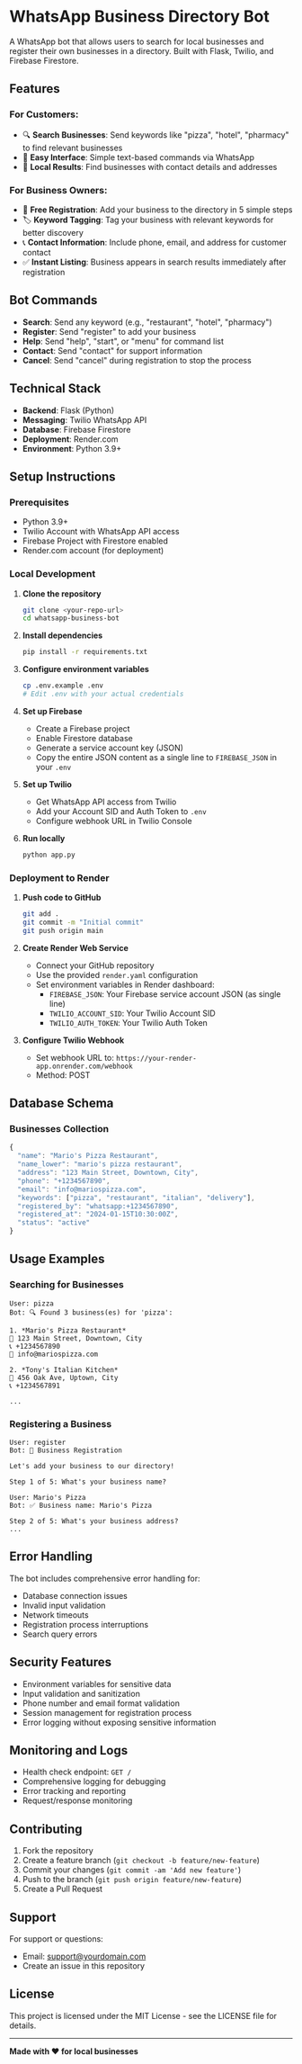 # WhatsApp Business Directory Bot

A WhatsApp bot that allows users to search for local businesses and register their own businesses in a directory. Built with Flask, Twilio, and Firebase Firestore.

## Features

### For Customers:
- 🔍 **Search Businesses**: Send keywords like "pizza", "hotel", "pharmacy" to find relevant businesses
- 📱 **Easy Interface**: Simple text-based commands via WhatsApp
- 📍 **Local Results**: Find businesses with contact details and addresses

### For Business Owners:
- 📝 **Free Registration**: Add your business to the directory in 5 simple steps
- 🏷️ **Keyword Tagging**: Tag your business with relevant keywords for better discovery
- 📞 **Contact Information**: Include phone, email, and address for customer contact
- ✅ **Instant Listing**: Business appears in search results immediately after registration

## Bot Commands

- **Search**: Send any keyword (e.g., "restaurant", "hotel", "pharmacy")
- **Register**: Send "register" to add your business
- **Help**: Send "help", "start", or "menu" for command list
- **Contact**: Send "contact" for support information
- **Cancel**: Send "cancel" during registration to stop the process

## Technical Stack

- **Backend**: Flask (Python)
- **Messaging**: Twilio WhatsApp API
- **Database**: Firebase Firestore
- **Deployment**: Render.com
- **Environment**: Python 3.9+

## Setup Instructions

### Prerequisites
- Python 3.9+
- Twilio Account with WhatsApp API access
- Firebase Project with Firestore enabled
- Render.com account (for deployment)

### Local Development

1. **Clone the repository**
   ```bash
   git clone <your-repo-url>
   cd whatsapp-business-bot
   ```

2. **Install dependencies**
   ```bash
   pip install -r requirements.txt
   ```

3. **Configure environment variables**
   ```bash
   cp .env.example .env
   # Edit .env with your actual credentials
   ```

4. **Set up Firebase**
   - Create a Firebase project
   - Enable Firestore database
   - Generate a service account key (JSON)
   - Copy the entire JSON content as a single line to `FIREBASE_JSON` in your `.env`

5. **Set up Twilio**
   - Get WhatsApp API access from Twilio
   - Add your Account SID and Auth Token to `.env`
   - Configure webhook URL in Twilio Console

6. **Run locally**
   ```bash
   python app.py
   ```

### Deployment to Render

1. **Push code to GitHub**
   ```bash
   git add .
   git commit -m "Initial commit"
   git push origin main
   ```

2. **Create Render Web Service**
   - Connect your GitHub repository
   - Use the provided `render.yaml` configuration
   - Set environment variables in Render dashboard:
     - `FIREBASE_JSON`: Your Firebase service account JSON (as single line)
     - `TWILIO_ACCOUNT_SID`: Your Twilio Account SID
     - `TWILIO_AUTH_TOKEN`: Your Twilio Auth Token

3. **Configure Twilio Webhook**
   - Set webhook URL to: `https://your-render-app.onrender.com/webhook`
   - Method: POST

## Database Schema

### Businesses Collection
```javascript
{
  "name": "Mario's Pizza Restaurant",
  "name_lower": "mario's pizza restaurant",
  "address": "123 Main Street, Downtown, City",
  "phone": "+1234567890",
  "email": "info@mariospizza.com",
  "keywords": ["pizza", "restaurant", "italian", "delivery"],
  "registered_by": "whatsapp:+1234567890",
  "registered_at": "2024-01-15T10:30:00Z",
  "status": "active"
}
```

## Usage Examples

### Searching for Businesses
```
User: pizza
Bot: 🔍 Found 3 business(es) for 'pizza':

1. *Mario's Pizza Restaurant*
📍 123 Main Street, Downtown, City
📞 +1234567890
📧 info@mariospizza.com

2. *Tony's Italian Kitchen*
📍 456 Oak Ave, Uptown, City
📞 +1234567891

...
```

### Registering a Business
```
User: register
Bot: 📝 Business Registration

Let's add your business to our directory!

Step 1 of 5: What's your business name?

User: Mario's Pizza
Bot: ✅ Business name: Mario's Pizza

Step 2 of 5: What's your business address?
...
```

## Error Handling

The bot includes comprehensive error handling for:
- Database connection issues
- Invalid input validation
- Network timeouts
- Registration process interruptions
- Search query errors

## Security Features

- Environment variables for sensitive data
- Input validation and sanitization
- Phone number and email format validation
- Session management for registration process
- Error logging without exposing sensitive information

## Monitoring and Logs

- Health check endpoint: `GET /`
- Comprehensive logging for debugging
- Error tracking and reporting
- Request/response monitoring

## Contributing

1. Fork the repository
2. Create a feature branch (`git checkout -b feature/new-feature`)
3. Commit your changes (`git commit -am 'Add new feature'`)
4. Push to the branch (`git push origin feature/new-feature`)
5. Create a Pull Request

## Support

For support or questions:
- Email: support@yourdomain.com
- Create an issue in this repository

## License

This project is licensed under the MIT License - see the LICENSE file for details.

---

**Made with ❤️ for local businesses**